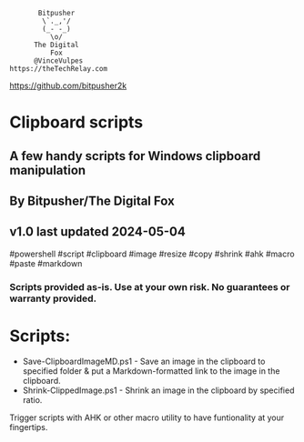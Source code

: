            Bitpusher
            \`._,'/
            (_- -_)
              \o/
          The Digital
              Fox
          @VinceVulpes
    https://theTechRelay.com
 https://github.com/bitpusher2k

# Clipboard scripts

## A few handy scripts for Windows clipboard manipulation

## By Bitpusher/The Digital Fox

## v1.0 last updated 2024-05-04

#powershell #script #clipboard #image #resize #copy #shrink #ahk #macro #paste #markdown

### Scripts provided as-is. Use at your own risk. No guarantees or warranty provided.

# Scripts:

* Save-ClipboardImageMD.ps1 - Save an image in the clipboard to specified folder & put a Markdown-formatted link to the image in the clipboard.
* Shrink-ClippedImage.ps1 - Shrink an image in the clipboard by specified ratio.

Trigger scripts with AHK or other macro utility to have funtionality at your fingertips.
 
